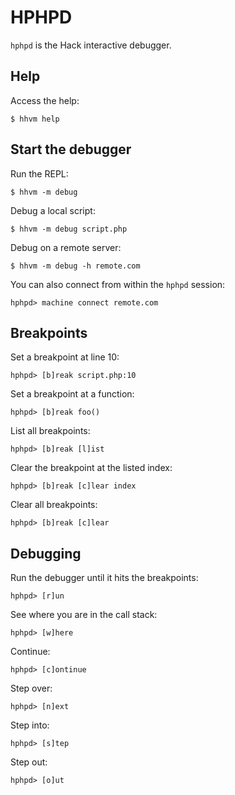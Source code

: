
# HPHPD

`hphpd` is the Hack interactive debugger.

## Help

Access the help:

    $ hhvm help

## Start the debugger

Run the REPL:

    $ hhvm -m debug

Debug a local script:

    $ hhvm -m debug script.php

Debug on a remote server:

    $ hhvm -m debug -h remote.com

You can also connect from within the `hphpd` session:

    hphpd> machine connect remote.com

## Breakpoints

Set a breakpoint at line 10:

    hphpd> [b]reak script.php:10

Set a breakpoint at a function:

    hphpd> [b]reak foo()

List all breakpoints:

    hphpd> [b]reak [l]ist

Clear the breakpoint at the listed index:

    hphpd> [b]reak [c]lear index

Clear all breakpoints:

    hphpd> [b]reak [c]lear

## Debugging

Run the debugger until it hits the breakpoints:

    hphpd> [r]un

See where you are in the call stack:

    hphpd> [w]here

Continue:

    hphpd> [c]ontinue

Step over:

    hphpd> [n]ext

Step into:

    hphpd> [s]tep

Step out:

    hphpd> [o]ut

